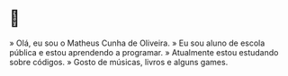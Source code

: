 #  👋
» Olá, eu sou o Matheus Cunha de Oliveira.
» Eu sou aluno de escola pública e estou aprendendo a programar.
» Atualmente estou estudando sobre códigos.
» Gosto de músicas, livros e alguns games.
